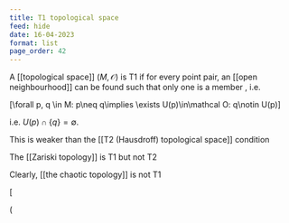```yaml
---
title: T1 topological space
feed: hide
date: 16-04-2023
format: list
page_order: 42
---
```



A [[topological space]] $(M, \mathcal O)$ is T1 if for every point pair, an [[open neighbourhood]] can be found such that only one is a member , i.e. 

\[\forall p, q \in M: p\neq q\implies \exists U(p)\in\mathcal O: q\notin U(p)\]


i.e. $U(p)\cap\{q\}=\emptyset$.

This is weaker than the [[T2 (Hausdroff) topological space]] condition

The [[Zariski topology]] is T1 but not T2

Clearly, [[the chaotic topology]] is not T1

\[

\(
